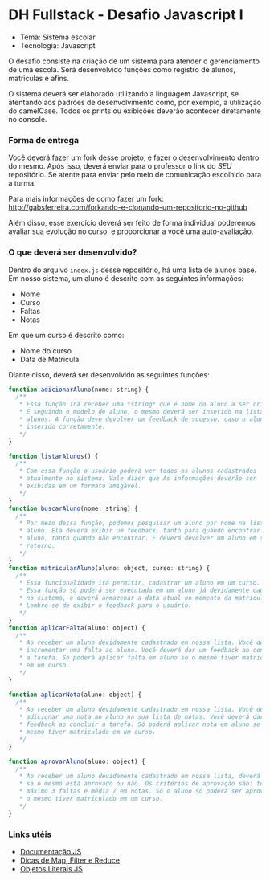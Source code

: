 # DH Fullstack - Desafio Javascript I

- Tema: Sistema escolar
- Tecnologia: Javascript

O desafio consiste na criação de um sistema para atender o gerenciamento de uma escola. Será desenvolvido funções como registro de alunos, matriculas e afins.

O sistema deverá ser elaborado utilizando a linguagem Javascript, se atentando aos padrões de desenvolvimento como, por exemplo, a utilização do camelCase. Todos os prints ou exibições deverão acontecer diretamente no console.

### Forma de entrega

Você deverá fazer um fork desse projeto, e fazer o desenvolvimento dentro do mesmo. Após isso, deverá enviar para o professor o link do _SEU_ repositório. Se atente para enviar pelo meio de comunicação escolhido para a turma.

Para mais informações de como fazer um fork:
<http://gabsferreira.com/forkando-e-clonando-um-repositorio-no-github>

Além disso, esse exercício deverá ser feito de forma individual poderemos avaliar sua evolução no curso, e proporcionar a você uma auto-avaliação.

### O que deverá ser desenvolvido?

Dentro do arquivo `index.js` desse repositório, há uma lista de alunos base. Em nosso sistema, um aluno é descrito com as seguintes informações:

- Nome
- Curso
- Faltas
- Notas

Em que um curso é descrito como:

- Nome do curso
- Data de Matricula

Diante disso, deverá ser desenvolvido as seguintes funções:

```javascript
function adicionarAluno(nome: string) {
  /**
   * Essa função irá receber uma *string* que é nome do aluno a ser criado.
   * E seguindo o modelo de aluno, o mesmo deverá ser inserido na lista de
   * alunos. A função deve devolver um feedback de sucesso, caso o aluno seja
   * inserido corretamente.
   */
}

function listarAlunos() {
  /**
   * Com essa função o usuário poderá ver todos os alunos cadastrados
   * atualmente no sistema. Vale dizer que As informações deverão ser
   * exibidas em um formato amigável.
   */
}
function buscarAluno(nome: string) {
  /**
   * Por meio dessa função, podemos pesquisar um aluno por nome na lista de
   * aluno. Ela deverá exibir um feedback, tanto para quando encontrar o
   * aluno, tanto quando não encontrar. E deverá devolver um aluno em seu
   * retorno.
   */
}
function matricularAluno(aluno: object, curso: string) {
  /**
   * Essa funcionalidade irá permitir, cadastrar um aluno em um curso.
   * Essa função só poderá ser executada em um aluno já devidamente cadastrado
   * no sistema, e deverá armazenar a data atual no momento da matricula.
   * Lembre-se de exibir o feedback para o usuário.
   */
}
function aplicarFalta(aluno: object) {
  /**
   * Ao receber um aluno devidamente cadastrado em nossa lista. Você deverá
   * incrementar uma falta ao aluno. Você deverá dar um feedback ao concluir
   * a tarefa. Só poderá aplicar falta em aluno se o mesmo tiver matriculado
   * em um curso.
   */
}

function aplicarNota(aluno: object) {
  /**
   * Ao receber um aluno devidamente cadastrado em nossa lista. Você deverá
   * adicionar uma nota ao aluno na sua lista de notas. Você deverá dar um
   * feedback ao concluir a tarefa. Só poderá aplicar nota em aluno se o
   * mesmo tiver matriculado em um curso.
   */
}

function aprovarAluno(aluno: object) {
  /**
   * Ao receber um aluno devidamente cadastrado em nossa lista, deverá dizer
   * se o mesmo está aprovado ou não. Os critérios de aprovação são: ter no
   * máximo 3 faltas e média 7 em notas. Só o aluno só poderá ser aprovado se
   * o mesmo tiver matriculado em um curso.
   */
}
```

### Links utéis

- [Documentação JS](https://developer.mozilla.org/pt-BR/docs/Web/JavaScript)
- [Dicas de Map, Filter e Reduce](https://desenvolvimentoparaweb.com/javascript/map-filter-reduce-javascript/)
- [Objetos Literais JS](https://tableless.com.br/javascript-objetos-literais-vs-funcoes-construtoras/)
